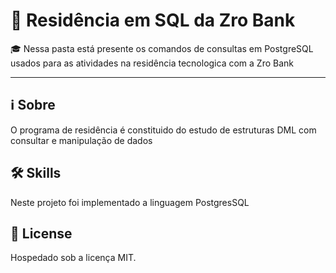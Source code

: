 
# :round_pushpin: Residência em SQL da Zro Bank
        
  :mortar_board: Nessa pasta está presente os comandos de consultas em PostgreSQL usados para as atividades na residência tecnologica com a Zro Bank 
***
 
 ## ℹ Sobre
O programa de residência é constituido do estudo de estruturas DML com consultar e manipulação de dados 

## 🛠 Skills

Neste projeto foi implementado a linguagem PostgresSQL

## 📄 License

Hospedado sob a licença MIT.
